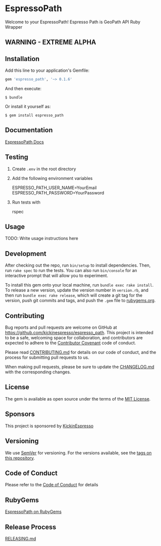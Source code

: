 # EspressoPath

Welcome to your EspressoPath! Espresso Path is GeoPath API Ruby Wrapper

## WARNING - EXTREME ALPHA


## Installation

Add this line to your application's Gemfile:

```ruby
gem 'espresso_path', '~> 0.1.6'
```

And then execute:

    $ bundle

Or install it yourself as:

    $ gem install espresso_path
    
## Documentation

[EspressoPath Docs](http://www.rubydoc.info/github/kickinespresso/espresso_path/master)    

## Testing

1) Create `.env` in the root directory
2) Add the following environment variables


     ESPRESSO_PATH_USER_NAME=YourEmail
     ESPRESSO_PATH_PASSWORD=YourPassword

3) Run tests with

    rspec


## Usage

TODO: Write usage instructions here

## Development

After checking out the repo, run `bin/setup` to install dependencies. Then, run `rake spec` to run the tests. You can also run `bin/console` for an interactive prompt that will allow you to experiment.

To install this gem onto your local machine, run `bundle exec rake install`. To release a new version, update the version number in `version.rb`, and then run `bundle exec rake release`, which will create a git tag for the version, push git commits and tags, and push the `.gem` file to [rubygems.org](https://rubygems.org).

## Contributing

Bug reports and pull requests are welcome on GitHub at https://github.com/kickinespresso/espresso_path. This project is intended to be a safe, welcoming space for collaboration, and contributors are expected to adhere to the [Contributor Covenant](http://contributor-covenant.org) code of conduct.

Please read [CONTRIBUTING.md](CONTRIBUTING.md) for details on our code of conduct, and the process for submitting pull requests to us.

When making pull requests, please be sure to update the [CHANGELOG.md](CHANGELOG.md) with the corresponding changes.


## License

The gem is available as open source under the terms of the [MIT License](http://opensource.org/licenses/MIT).

## Sponsors

This project is sponsored by [KickinEspresso](https://kickinespresso.com/?utm_source=github&utm_medium=sponsor&utm_campaign=opensource)

## Versioning

We use [SemVer](http://semver.org/) for versioning. For the versions available, see the [tags on this repository](https://github.com/kickinespresso/ex_gtin/tags).


## Code of Conduct

Please refer to the [Code of Conduct](CODE_OF_CONDUCT.md) for details

## RubyGems

[EspressoPath on RubyGems](https://rubygems.org/gems/espresso_path)

## Release Process

[RELEASING.md](RELEASING.md)